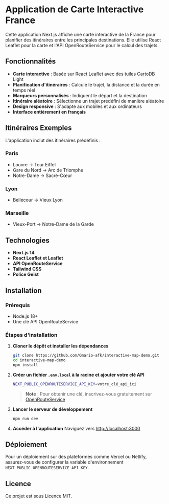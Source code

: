 # Application de Carte Interactive France

Cette application Next.js affiche une carte interactive de la France pour planifier des itinéraires entre les principales destinations. Elle utilise React Leaflet pour la carte et l'API OpenRouteService pour le calcul des trajets.

## Fonctionnalités

- **Carte interactive** : Basée sur React Leaflet avec des tuiles CartoDB Light
- **Planification d'itinéraires** : Calcule le trajet, la distance et la durée en temps réel
- **Marqueurs personnalisés** : Indiquent le départ et la destination
- **Itinéraire aléatoire** : Sélectionne un trajet prédéfini de manière aléatoire
- **Design responsive** : S'adapte aux mobiles et aux ordinateurs
- **Interface entièrement en français**

## Itinéraires Exemples

L'application inclut des itinéraires prédéfinis :

### Paris
- Louvre → Tour Eiffel
- Gare du Nord → Arc de Triomphe
- Notre-Dame → Sacré-Cœur

### Lyon
- Bellecour → Vieux Lyon

### Marseille
- Vieux-Port → Notre-Dame de la Garde

## Technologies

- **Next.js 14**
- **React Leaflet et Leaflet**
- **API OpenRouteService**
- **Tailwind CSS**
- **Police Geist**

## Installation

### Prérequis
- Node.js 18+
- Une clé API OpenRouteService

### Étapes d'installation

1. **Cloner le dépôt et installer les dépendances**
   ```bash
   git clone https://github.com/Omario-afk/interactive-map-demo.git
   cd interactive-map-demo
   npm install
   ```

2. **Créer un fichier `.env.local` à la racine et ajouter votre clé API**
   ```bash
   NEXT_PUBLIC_OPENROUTESERVICE_API_KEY=votre_clé_api_ici
   ```

   > **Note** : Pour obtenir une clé, inscrivez-vous gratuitement sur [OpenRouteService](https://openrouteservice.org/)

3. **Lancer le serveur de développement**
   ```bash
   npm run dev
   ```

4. **Accéder à l'application**
   Naviguez vers [http://localhost:3000](http://localhost:3000)

## Déploiement

Pour un déploiement sur des plateformes comme Vercel ou Netlify, assurez-vous de configurer la variable d'environnement `NEXT_PUBLIC_OPENROUTESERVICE_API_KEY`.

## Licence

Ce projet est sous Licence MIT.